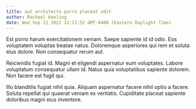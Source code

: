 ```yaml
---
title: aut architecto porro placeat odit
author: Rachael Keeling
date: Wed Sep 22 2021 12:21:52 GMT-0400 (Eastern Daylight Time)
---
```

Est porro harum exercitationem veniam. Saepe sapiente id id odio. Eos voluptatem voluptas beatae natus. Doloremque asperiores qui rem et soluta eius dolore. Non consequatur rerum aut.

 Reiciendis fugiat id. Magni et eligendi aspernatur eum voluptates. Labore voluptatum consequatur ullam id. Natus quia voluptatibus sapiente dolorem. Non facere est fugit qui.

 Illo blanditiis fugiat nihil quia. Aliquam aspernatur facere nihil optio a facere. Soluta repellat qui quaerat veniam ex veritatis. Cupiditate placeat sapiente doloribus magni eius inventore.